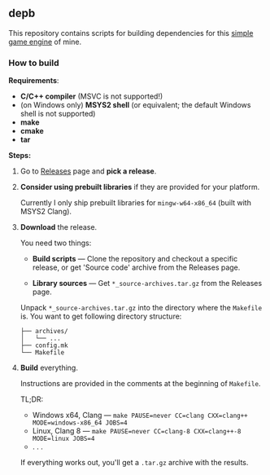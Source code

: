 ## depb

This repository contains scripts for building dependencies for this [simple game engine](https://github.com/HolyBlackCat/imp-re) of mine.

### How to build

**Requirements**:

* **C/C++ compiler** (MSVC is not supported!)
* (on Windows only) **MSYS2 shell** (or equivalent; the default Windows shell is not supported)
* **make**
* **cmake**
* **tar**

**Steps:**

1. Go to [Releases](https://github.com/HolyBlackCat/depb/releases) page and **pick a release**.

2. **Consider using prebuilt libraries** if they are provided for your platform.

   Currently I only ship prebuilt libraries for `mingw-w64-x86_64` (built with MSYS2 Clang).

3. **Download** the release.

   You need two things:

   * **Build scripts** — Clone the repository and checkout a specific release, or get 'Source code' archive from the Releases page.

   * **Library sources** — Get `*_source-archives.tar.gz` from the Releases page.

   Unpack `*_source-archives.tar.gz` into the directory where the `Makefile` is. You want to get following directory structure:

   ```
   ├── archives/
   │   └── ...
   ├── config.mk
   └── Makefile
   ```

4. **Build** everything.

   Instructions are provided in the comments at the beginning of `Makefile`.

   TL;DR:

   * Windows x64, Clang — `make PAUSE=never CC=clang CXX=clang++ MODE=windows-x86_64 JOBS=4`
   * Linux, Clang 8 —  `make PAUSE=never CC=clang-8 CXX=clang++-8 MODE=linux JOBS=4`
   * . . .

   If everything works out, you'll get a `.tar.gz` archive with the results.
